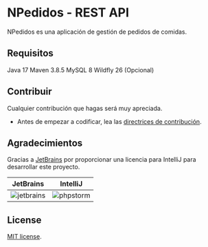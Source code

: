 # NPedidos - REST API

NPedidos es una aplicación de gestión de pedidos de comidas.

## Requisitos

Java 17
Maven 3.8.5
MySQL 8
Wildfly 26 (Opcional)

## Contribuir

Cualquier contribución que hagas será muy apreciada.

- Antes de empezar a codificar, lea las [directrices de contribución](CONTRIBUTING.md).

## Agradecimientos

Gracias a [JetBrains](https://www.jetbrains.com/?from=SoftN%20CMS) por proporcionar una licencia para IntelliJ para
desarrollar este proyecto.

| JetBrains  | IntelliJ                                                                                  |
| ------------- |-------------------------------------------------------------------------------------------|
| ![jetbrains](https://github.com/npedidos/rest-api/blob/master/img/jetbrains.svg "jetbrains") | ![phpstorm](https://github.com/npedidos/rest-api/blob/master/img/intellij.svg "intellij") |

## License

[MIT license](https://opensource.org/licenses/MIT).
